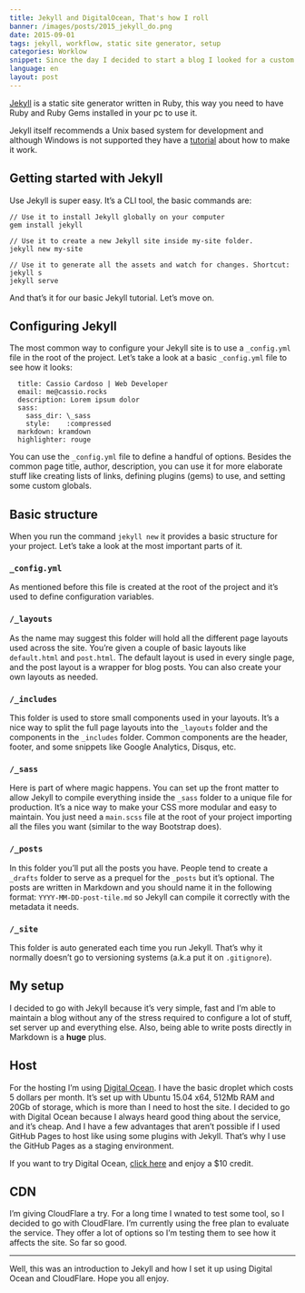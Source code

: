 ```yaml
---
title: Jekyll and DigitalOcean, That's how I roll
banner: /images/posts/2015_jekyll_do.png
date: 2015-09-01
tags: jekyll, workflow, static site generator, setup
categories: Worklow
snippet: Since the day I decided to start a blog I looked for a custom setup that allowed me to write posts in Markdown and host them in a easy way, today I'll share how I'm doing it.
language: en
layout: post
---
```


[Jekyll](http://jekyllrb.com/) is a static site generator written in Ruby, this way you need to have Ruby and Ruby Gems installed in your pc to use it.

Jekyll itself recommends a Unix based system for development and although Windows is not supported they have a [tutorial](http://jekyllrb.com/docs/windows/#installation) about how to make it work.

## Getting started with Jekyll

Use Jekyll is super easy. It’s a CLI tool, the basic commands are:

    // Use it to install Jekyll globally on your computer
    gem install jekyll

    // Use it to create a new Jekyll site inside my-site folder.
    jekyll new my-site

    // Use it to generate all the assets and watch for changes. Shortcut: jekyll s
    jekyll serve

And that’s it for our basic Jekyll tutorial. Let’s move on.

## Configuring Jekyll

The most common way to configure your Jekyll site is to use a `_config.yml` file in the root of the project. Let’s take a look at a basic `_config.yml` file to see how it looks:

      title: Cassio Cardoso | Web Developer
      email: me@cassio.rocks
      description: Lorem ipsum dolor
      sass:
        sass_dir: \_sass
        style:    :compressed
      markdown: kramdown
      highlighter: rouge

You can use the `_config.yml` file to define a handful of options. Besides the common page title, author, description, you can use it for more elaborate stuff like creating lists of links, defining plugins (gems) to use, and setting some custom globals.

## Basic structure

When you run the command `jekyll new` it provides a basic structure for your project. Let’s take a look at the most important parts of it.

### `_config.yml`

As mentioned before this file is created at the root of the project and it’s used to define configuration variables.

### `/_layouts`

As the name may suggest this folder will hold all the different page layouts used across the site. You’re given a couple of basic layouts like `default.html` and `post.html`. The default layout is used in every single page, and the post layout is a wrapper for blog posts. You can also create your own layouts as needed.

### `/_includes`

This folder is used to store small components used in your layouts. It’s a nice way to split the full page layouts into the `_layouts` folder and the components in the `_includes` folder. Common components are the header, footer, and some snippets like Google Analytics, Disqus, etc.

### `/_sass`

Here is part of where magic happens. You can set up the front matter to allow Jekyll to compile everything inside the `_sass` folder to a unique file for production. It’s a nice way to make your CSS more modular and easy to maintain. You just need a `main.scss` file at the root of your project importing all the files you want (similar to the way Bootstrap does).

### `/_posts`

In this folder you’ll put all the posts you have. People tend to create a `_drafts` folder to serve as a prequel for the `_posts` but it’s optional. The posts are written in Markdown and you should name it in the following format: `YYYY-MM-DD-post-tile.md` so Jekyll can compile it correctly with the metadata it needs.

### `/_site`

This folder is auto generated each time you run Jekyll. That’s why it normally doesn’t go to versioning systems (a.k.a put it on `.gitignore`).

## My setup

I decided to go with Jekyll because it’s very simple, fast and I’m able to maintain a blog without any of the stress required to configure a lot of stuff, set server up and everything else. Also, being able to write posts directly in Markdown is a **huge** plus.

## Host

For the hosting I’m using [Digital Ocean](https://www.digitalocean.com/?refcode=c35ca77dc0bb). I have the basic droplet which costs 5 dollars per month. It’s set up with Ubuntu 15.04 x64, 512Mb RAM and 20Gb of storage, which is more than I need to host the site. I decided to go with Digital Ocean because I always heard good thing about the service, and it’s cheap. And I have a few advantages that aren’t possible if I used GitHub Pages to host like using some plugins with Jekyll. That’s why I use the GitHub Pages as a staging environment.

If you want to try Digital Ocean, [click here](https://www.digitalocean.com/?refcode=c35ca77dc0bb) and enjoy a $10 credit.

## CDN

I’m giving CloudFlare a try. For a long time I wnated to test some tool, so I decided to go with CloudFlare. I’m currently using the free plan to evaluate the service. They offer a lot of options so I’m testing them to see how it affects the site. So far so good.

---

Well, this was an introduction to Jekyll and how I set it up using Digital Ocean and CloudFlare. Hope you all enjoy.
